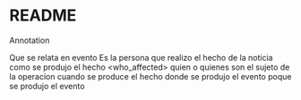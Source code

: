 # README #

Annotation 


<what> Que se relata en evento
<who> Es la persona que realizo el hecho de la noticia 
<how> como se produjo el hecho
<who_affected> quien o quienes son el sujeto de la operacion
<when> cuando se produce el hecho
<where> donde se produjo el evento
<why> poque se produjo el evento
